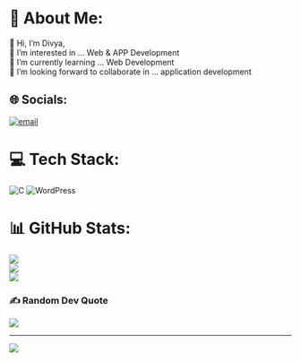 # 💫 About Me:
👋 Hi, I’m Divya,<br>👀 I’m interested in ... Web & APP Development<br>🌱 I’m currently learning ... Web Development<br>💞 I’m looking forward to collaborate in ... application development


## 🌐 Socials:
[![email](https://img.shields.io/badge/Email-D14836?logo=gmail&logoColor=white)](mailto:divyjaviya10@gmail.com) 

# 💻 Tech Stack:
![C](https://img.shields.io/badge/c-%2300599C.svg?style=for-the-badge&logo=c&logoColor=white) ![WordPress](https://img.shields.io/badge/WordPress-%23117AC9.svg?style=for-the-badge&logo=WordPress&logoColor=white)
# 📊 GitHub Stats:
![](https://github-readme-stats.vercel.app/api?username=DivyaJaviya01&theme=dark&hide_border=false&include_all_commits=false&count_private=false)<br/>
![](https://nirzak-streak-stats.vercel.app/?user=DivyaJaviya01&theme=dark&hide_border=false)<br/>
![](https://github-readme-stats.vercel.app/api/top-langs/?username=DivyaJaviya01&theme=dark&hide_border=false&include_all_commits=false&count_private=false&layout=compact)

### ✍️ Random Dev Quote
![](https://quotes-github-readme.vercel.app/api?type=horizontal&theme=radical)

---
[![](https://visitcount.itsvg.in/api?id=DivyaJaviya01&icon=0&color=0)](https://visitcount.itsvg.in)

<!-- Proudly created with GPRM ( https://gprm.itsvg.in ) -->
